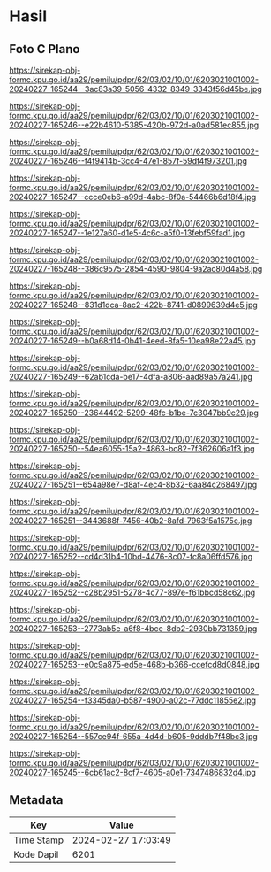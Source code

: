 # Hasil

## Foto C Plano

https://sirekap-obj-formc.kpu.go.id/aa29/pemilu/pdpr/62/03/02/10/01/6203021001002-20240227-165244--3ac83a39-5056-4332-8349-3343f56d45be.jpg

https://sirekap-obj-formc.kpu.go.id/aa29/pemilu/pdpr/62/03/02/10/01/6203021001002-20240227-165246--e22b4610-5385-420b-972d-a0ad581ec855.jpg

https://sirekap-obj-formc.kpu.go.id/aa29/pemilu/pdpr/62/03/02/10/01/6203021001002-20240227-165246--f4f9414b-3cc4-47e1-857f-59df4f973201.jpg

https://sirekap-obj-formc.kpu.go.id/aa29/pemilu/pdpr/62/03/02/10/01/6203021001002-20240227-165247--ccce0eb6-a99d-4abc-8f0a-54466b6d18f4.jpg

https://sirekap-obj-formc.kpu.go.id/aa29/pemilu/pdpr/62/03/02/10/01/6203021001002-20240227-165247--1e127a60-d1e5-4c6c-a5f0-13febf59fad1.jpg

https://sirekap-obj-formc.kpu.go.id/aa29/pemilu/pdpr/62/03/02/10/01/6203021001002-20240227-165248--386c9575-2854-4590-9804-9a2ac80d4a58.jpg

https://sirekap-obj-formc.kpu.go.id/aa29/pemilu/pdpr/62/03/02/10/01/6203021001002-20240227-165248--831d1dca-8ac2-422b-8741-d0899639d4e5.jpg

https://sirekap-obj-formc.kpu.go.id/aa29/pemilu/pdpr/62/03/02/10/01/6203021001002-20240227-165249--b0a68d14-0b41-4eed-8fa5-10ea98e22a45.jpg

https://sirekap-obj-formc.kpu.go.id/aa29/pemilu/pdpr/62/03/02/10/01/6203021001002-20240227-165249--62ab1cda-be17-4dfa-a806-aad89a57a241.jpg

https://sirekap-obj-formc.kpu.go.id/aa29/pemilu/pdpr/62/03/02/10/01/6203021001002-20240227-165250--23644492-5299-48fc-b1be-7c3047bb9c29.jpg

https://sirekap-obj-formc.kpu.go.id/aa29/pemilu/pdpr/62/03/02/10/01/6203021001002-20240227-165250--54ea6055-15a2-4863-bc82-7f362606a1f3.jpg

https://sirekap-obj-formc.kpu.go.id/aa29/pemilu/pdpr/62/03/02/10/01/6203021001002-20240227-165251--654a98e7-d8af-4ec4-8b32-6aa84c268497.jpg

https://sirekap-obj-formc.kpu.go.id/aa29/pemilu/pdpr/62/03/02/10/01/6203021001002-20240227-165251--3443688f-7456-40b2-8afd-7963f5a1575c.jpg

https://sirekap-obj-formc.kpu.go.id/aa29/pemilu/pdpr/62/03/02/10/01/6203021001002-20240227-165252--cd4d31b4-10bd-4476-8c07-fc8a06ffd576.jpg

https://sirekap-obj-formc.kpu.go.id/aa29/pemilu/pdpr/62/03/02/10/01/6203021001002-20240227-165252--c28b2951-5278-4c77-897e-f61bbcd58c62.jpg

https://sirekap-obj-formc.kpu.go.id/aa29/pemilu/pdpr/62/03/02/10/01/6203021001002-20240227-165253--2773ab5e-a6f8-4bce-8db2-2930bb731359.jpg

https://sirekap-obj-formc.kpu.go.id/aa29/pemilu/pdpr/62/03/02/10/01/6203021001002-20240227-165253--e0c9a875-ed5e-468b-b366-ccefcd8d0848.jpg

https://sirekap-obj-formc.kpu.go.id/aa29/pemilu/pdpr/62/03/02/10/01/6203021001002-20240227-165254--f3345da0-b587-4900-a02c-77ddc11855e2.jpg

https://sirekap-obj-formc.kpu.go.id/aa29/pemilu/pdpr/62/03/02/10/01/6203021001002-20240227-165254--557ce94f-655a-4d4d-b605-9dddb7f48bc3.jpg

https://sirekap-obj-formc.kpu.go.id/aa29/pemilu/pdpr/62/03/02/10/01/6203021001002-20240227-165245--6cb61ac2-8cf7-4605-a0e1-7347486832d4.jpg


## Metadata

| Key        | Value               |
| ---------- | ------------------- |
| Time Stamp | 2024-02-27 17:03:49 |
| Kode Dapil | 6201                |



